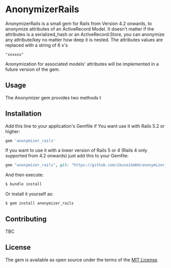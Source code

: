 # AnonymizerRails
AnonymizerRails is a small gem  for Rails from Version 4.2 onwards, to anonymize attributes of an
ActiveRecord Model. It doesn't matter if the attributes is a serialized_hash or an ActiveRecord:Store, you can anonymize any attribute/key
no matter how deep it is nested. The attributes values are replaced with a string of 6 x's
```
"xxxxxx"
```
Anonymization for associated models' attributes will be implemented in a future version
of the gem.

## Usage
The Anonymizer gem provides two methods t
## Installation
Add this line to your application's Gemfile if You want use it with Rails 5.2 or higher:

```ruby
gem 'anonymizer_rails'
```
If you want to use it with a lower version of Rails 5 or 4 (Rails 4 only supported from 4.2 onwards)
just add this to your Gemfile:

```ruby
gem "anonymizer_rails", git: "https://github.com/ikuseiGmbH/anonymizer_rails5", branch: "rails-4"
```

And then execute:
```bash
$ bundle install
```

Or install it yourself as:
```bash
$ gem install anonymizer_rails
```

## Contributing
TBC
## License
The gem is available as open source under the terms of the [MIT License](https://opensource.org/licenses/MIT).
